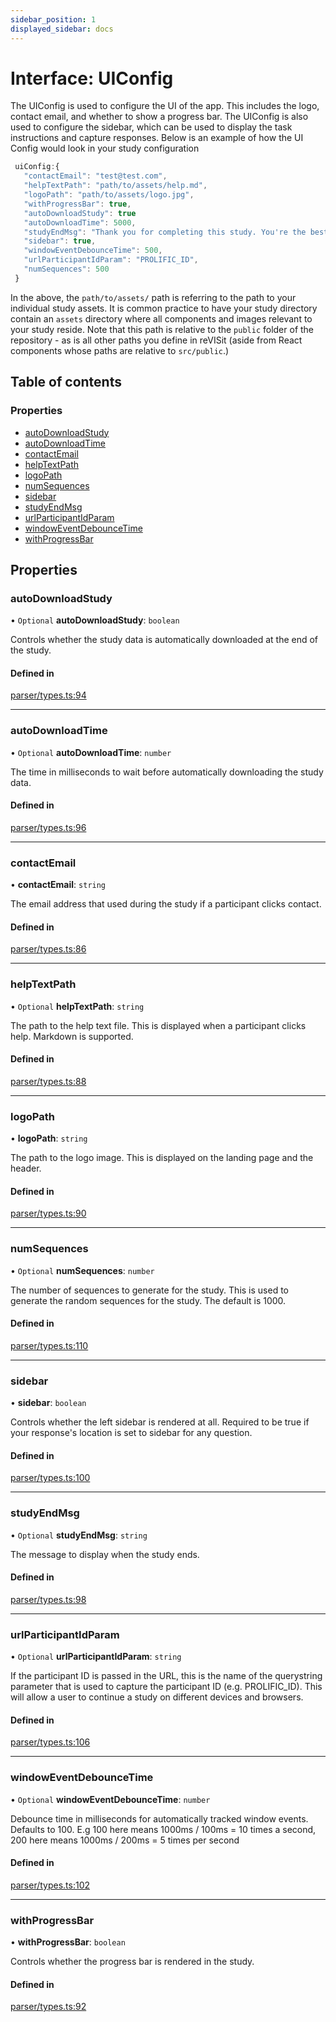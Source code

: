 ```yaml
---
sidebar_position: 1
displayed_sidebar: docs
---
```


# Interface: UIConfig

The UIConfig is used to configure the UI of the app.
This includes the logo, contact email, and whether to show a progress bar.
The UIConfig is also used to configure the sidebar, which can be used to display the task instructions and capture responses. Below is an example of how the UI Config would look in your study configuration
```js
 uiConfig:{
   "contactEmail": "test@test.com",
   "helpTextPath": "path/to/assets/help.md",
   "logoPath": "path/to/assets/logo.jpg",
   "withProgressBar": true,
   "autoDownloadStudy": true
   "autoDownloadTime": 5000,
   "studyEndMsg": "Thank you for completing this study. You're the best!",
   "sidebar": true,
   "windowEventDebounceTime": 500,
   "urlParticipantIdParam": "PROLIFIC_ID",
   "numSequences": 500
 }
```
In the above, the `path/to/assets/` path is referring to the path to your individual study assets. It is common practice to have your study directory contain an `assets` directory where all components and images relevant to your study reside. Note that this path is relative to the `public` folder of the repository - as is all other paths you define in reVISit (aside from React components whose paths are relative to `src/public`.)

## Table of contents

### Properties

- [autoDownloadStudy](UIConfig.md#autodownloadstudy)
- [autoDownloadTime](UIConfig.md#autodownloadtime)
- [contactEmail](UIConfig.md#contactemail)
- [helpTextPath](UIConfig.md#helptextpath)
- [logoPath](UIConfig.md#logopath)
- [numSequences](UIConfig.md#numsequences)
- [sidebar](UIConfig.md#sidebar)
- [studyEndMsg](UIConfig.md#studyendmsg)
- [urlParticipantIdParam](UIConfig.md#urlparticipantidparam)
- [windowEventDebounceTime](UIConfig.md#windoweventdebouncetime)
- [withProgressBar](UIConfig.md#withprogressbar)

## Properties

### autoDownloadStudy

• `Optional` **autoDownloadStudy**: `boolean`

Controls whether the study data is automatically downloaded at the end of the study.

#### Defined in

[parser/types.ts:94](https://github.com/revisit-studies/study/blob/bdd28e8/src/parser/types.ts#L94)

___

### autoDownloadTime

• `Optional` **autoDownloadTime**: `number`

The time in milliseconds to wait before automatically downloading the study data.

#### Defined in

[parser/types.ts:96](https://github.com/revisit-studies/study/blob/bdd28e8/src/parser/types.ts#L96)

___

### contactEmail

• **contactEmail**: `string`

The email address that used during the study if a participant clicks contact.

#### Defined in

[parser/types.ts:86](https://github.com/revisit-studies/study/blob/bdd28e8/src/parser/types.ts#L86)

___

### helpTextPath

• `Optional` **helpTextPath**: `string`

The path to the help text file. This is displayed when a participant clicks help. Markdown is supported.

#### Defined in

[parser/types.ts:88](https://github.com/revisit-studies/study/blob/bdd28e8/src/parser/types.ts#L88)

___

### logoPath

• **logoPath**: `string`

The path to the logo image. This is displayed on the landing page and the header.

#### Defined in

[parser/types.ts:90](https://github.com/revisit-studies/study/blob/bdd28e8/src/parser/types.ts#L90)

___

### numSequences

• `Optional` **numSequences**: `number`

The number of sequences to generate for the study. This is used to generate the random sequences for the study. The default is 1000.

#### Defined in

[parser/types.ts:110](https://github.com/revisit-studies/study/blob/bdd28e8/src/parser/types.ts#L110)

___

### sidebar

• **sidebar**: `boolean`

Controls whether the left sidebar is rendered at all. Required to be true if your response's location is set to sidebar for any question.

#### Defined in

[parser/types.ts:100](https://github.com/revisit-studies/study/blob/bdd28e8/src/parser/types.ts#L100)

___

### studyEndMsg

• `Optional` **studyEndMsg**: `string`

The message to display when the study ends.

#### Defined in

[parser/types.ts:98](https://github.com/revisit-studies/study/blob/bdd28e8/src/parser/types.ts#L98)

___

### urlParticipantIdParam

• `Optional` **urlParticipantIdParam**: `string`

If the participant ID is passed in the URL, this is the name of the querystring parameter that is used to capture the participant ID (e.g. PROLIFIC_ID). This will allow a user to continue a study on different devices and browsers.

#### Defined in

[parser/types.ts:106](https://github.com/revisit-studies/study/blob/bdd28e8/src/parser/types.ts#L106)

___

### windowEventDebounceTime

• `Optional` **windowEventDebounceTime**: `number`

Debounce time in milliseconds for automatically tracked window events. Defaults to 100. E.g 100 here means 1000ms / 100ms = 10 times a second, 200 here means 1000ms / 200ms = 5 times per second

#### Defined in

[parser/types.ts:102](https://github.com/revisit-studies/study/blob/bdd28e8/src/parser/types.ts#L102)

___

### withProgressBar

• **withProgressBar**: `boolean`

Controls whether the progress bar is rendered in the study.

#### Defined in

[parser/types.ts:92](https://github.com/revisit-studies/study/blob/bdd28e8/src/parser/types.ts#L92)
